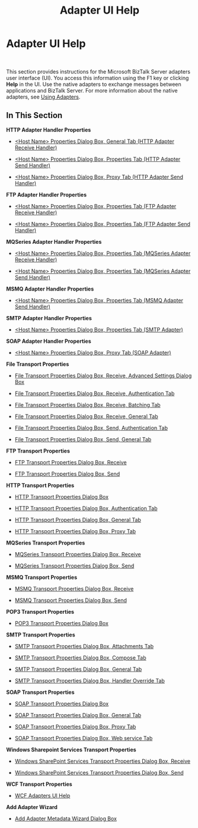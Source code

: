 ﻿---
title: Adapter UI Help
TOCTitle: Adapter UI Help
ms:assetid: 272351df-6425-4bbe-b3e9-8a932fbee71d
ms:mtpsurl: https://msdn.microsoft.com/en-us/library/Aa559277(v=BTS.80)
ms:contentKeyID: 51526862
ms.date: 08/30/2017
mtps_version: v=BTS.80
f1_keywords:
- bts10.adaptors.ui.help
---

# Adapter UI Help

 

This section provides instructions for the Microsoft BizTalk Server adapters user interface (UI). You access this information using the F1 key or clicking **Help** in the UI. Use the native adapters to exchange messages between applications and BizTalk Server. For more information about the native adapters, see [Using Adapters](https://msdn.microsoft.com/en-us/library/aa578103\(v=bts.80\)).

## In This Section

**HTTP Adapter Handler Properties**

  - [\<Host Name\> Properties Dialog Box, General Tab (HTTP Adapter Receive Handler)](host-name-properties-dialog-box-general-tab-http-adapter-receive-handler.md)

  - [\<Host Name\> Properties Dialog Box, Properties Tab (HTTP Adapter Send Handler)](host-name-properties-dialog-box-properties-tab-http-adapter-send-handler.md)

  - [\<Host Name\> Properties Dialog Box, Proxy Tab (HTTP Adapter Send Handler)](host-name-properties-dialog-box-proxy-tab-http-adapter-send-handler.md)

**FTP Adapter Handler Properties**

  - [\<Host Name\> Properties Dialog Box, Properties Tab (FTP Adapter Receive Handler)](host-name-properties-dialog-box-properties-tab-ftp-adapter-receive-handler.md)

  - [\<Host Name\> Properties Dialog Box, Properties Tab (FTP Adapter Send Handler)](host-name-properties-dialog-box-properties-tab-ftp-adapter-send-handler.md)

**MQSeries Adapter Handler Properties**

  - [\<Host Name\> Properties Dialog Box, Properties Tab (MQSeries Adapter Receive Handler)](host-name-properties-dialog-box-properties-tab-mqseries-adapter-receive-handler.md)

  - [\<Host Name\> Properties Dialog Box, Properties Tab (MQSeries Adapter Send Handler)](host-name-properties-dialog-box-properties-tab-mqseries-adapter-send-handler.md)

**MSMQ Adapter Handler Properties**

  - [\<Host Name\> Properties Dialog Box, Properties Tab (MSMQ Adapter Send Handler)](host-name-properties-dialog-box-properties-tab-msmq-adapter-send-handler.md)

**SMTP Adapter Handler Properties**

  - [\<Host Name\> Properties Dialog Box, Properties Tab (SMTP Adapter)](host-name-properties-dialog-box-properties-tab-smtp-adapter.md)

**SOAP Adapter Handler Properties**

  - [\<Host Name\> Properties Dialog Box, Proxy Tab (SOAP Adapter)](host-name-properties-dialog-box-proxy-tab-soap-adapter.md)

**File Transport Properties**

  - [File Transport Properties Dialog Box, Receive, Advanced Settings Dialog Box](file-transport-properties-dialog-box-receive-advanced-settings-dialog-box.md)

  - [File Transport Properties Dialog Box, Receive, Authentication Tab](file-transport-properties-dialog-box-receive-authentication-tab.md)

  - [File Transport Properties Dialog Box, Receive, Batching Tab](file-transport-properties-dialog-box-receive-batching-tab.md)

  - [File Transport Properties Dialog Box, Receive, General Tab](file-transport-properties-dialog-box-receive-general-tab.md)

  - [File Transport Properties Dialog Box, Send, Authentication Tab](file-transport-properties-dialog-box-send-authentication-tab.md)

  - [File Transport Properties Dialog Box, Send, General Tab](file-transport-properties-dialog-box-send-general-tab.md)

**FTP Transport Properties**

  - [FTP Transport Properties Dialog Box, Receive](ftp-transport-properties-dialog-box-receive.md)

  - [FTP Transport Properties Dialog Box, Send](ftp-transport-properties-dialog-box-send.md)

**HTTP Transport Properties**

  - [HTTP Transport Properties Dialog Box](http-transport-properties-dialog-box.md)

  - [HTTP Transport Properties Dialog Box, Authentication Tab](http-transport-properties-dialog-box-authentication-tab.md)

  - [HTTP Transport Properties Dialog Box, General Tab](http-transport-properties-dialog-box-general-tab.md)

  - [HTTP Transport Properties Dialog Box, Proxy Tab](http-transport-properties-dialog-box-proxy-tab.md)

**MQSeries Transport Properties**

  - [MQSeries Transport Properties Dialog Box, Receive](mqseries-transport-properties-dialog-box-receive.md)

  - [MQSeries Transport Properties Dialog Box, Send](mqseries-transport-properties-dialog-box-send.md)

**MSMQ Transport Properties**

  - [MSMQ Transport Properties Dialog Box, Receive](msmq-transport-properties-dialog-box-receive.md)

  - [MSMQ Transport Properties Dialog Box, Send](msmq-transport-properties-dialog-box-send.md)

**POP3 Transport Properties**

  - [POP3 Transport Properties Dialog Box](pop3-transport-properties-dialog-box.md)

**SMTP Transport Properties**

  - [SMTP Transport Properties Dialog Box, Attachments Tab](smtp-transport-properties-dialog-box-attachments-tab.md)

  - [SMTP Transport Properties Dialog Box, Compose Tab](smtp-transport-properties-dialog-box-compose-tab.md)

  - [SMTP Transport Properties Dialog Box, General Tab](smtp-transport-properties-dialog-box-general-tab.md)

  - [SMTP Transport Properties Dialog Box, Handler Override Tab](smtp-transport-properties-dialog-box-handler-override-tab.md)

**SOAP Transport Properties**

  - [SOAP Transport Properties Dialog Box](soap-transport-properties-dialog-box.md)

  - [SOAP Transport Properties Dialog Box, General Tab](soap-transport-properties-dialog-box-general-tab.md)

  - [SOAP Transport Properties Dialog Box, Proxy Tab](soap-transport-properties-dialog-box-proxy-tab.md)

  - [SOAP Transport Properties Dialog Box, Web service Tab](soap-transport-properties-dialog-box-web-service-tab.md)

**Windows Sharepoint Services Transport Properties**

  - [Windows SharePoint Services Transport Properties Dialog Box, Receive](windows-sharepoint-services-transport-properties-dialog-box-receive.md)

  - [Windows SharePoint Services Transport Properties Dialog Box, Send](windows-sharepoint-services-transport-properties-dialog-box-send.md)

**WCF Transport Properties**

  - [WCF Adapters UI Help](wcf-adapters-ui-help.md)

**Add Adapter Wizard**

  - [Add Adapter Metadata Wizard Dialog Box](add-adapter-metadata-wizard-dialog-box.md)

